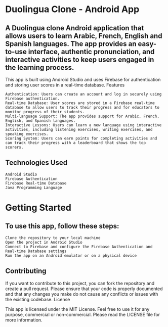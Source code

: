 # Duolingua Clone - Android App

## A Duolingua clone Android application that allows users to learn Arabic, French, English and Spanish languages. The app provides an easy-to-use interface, authentic pronunciation, and interactive activities to keep users engaged in the learning process.

This app is built using Android Studio and uses Firebase for authentication and storing user scores in a real-time database.
Features

    Authentication: Users can create an account and log in securely using Firebase authentication.
    Real-time Database: User scores are stored in a Firebase real-time database to allow users to track their progress and for educators to monitor progress of their students.
    Multi-language Support: The app provides support for Arabic, French, English, and Spanish languages.
    Interactive Lessons: Users can learn a new language using interactive activities, including listening exercises, writing exercises, and speaking exercises.
    Scoring System: Users can earn points for completing activities and can track their progress with a leaderboard that shows the top scorers.

## Technologies Used

    Android Studio
    Firebase Authentication
    Firebase Real-time Database
    Java Programming Language

# Getting Started

## To use this app, follow these steps:

    Clone the repository to your local machine
    Open the project in Android Studio
    Connect to Firebase and configure the Firebase Authentication and Real-time Database settings
    Run the app on an Android emulator or on a physical device

## Contributing

If you want to contribute to this project, you can fork the repository and create a pull request. Please ensure that your code is properly documented and that any changes you make do not cause any conflicts or issues with the existing codebase.
License

This app is licensed under the MIT License. Feel free to use it for any purpose, commercial or non-commercial. Please read the LICENSE file for more information.
